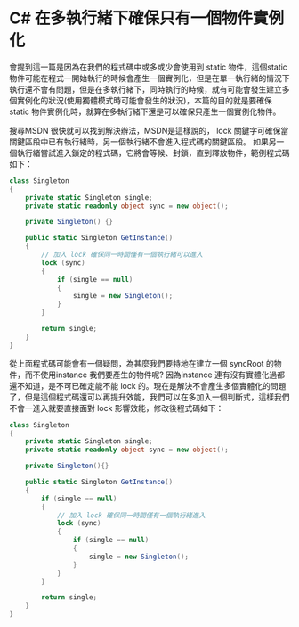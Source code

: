 # C# 在多執行緒下確保只有一個物件實例化

會提到這一篇是因為在我們的程式碼中或多或少會使用到 static 物件，這個static 物件可能在程式一開始執行的時候會產生一個實例化，但是在單一執行緒的情況下執行還不會有問題，但是在多執行緒下，同時執行的時候，就有可能會發生建立多個實例化的狀況(使用獨體模式時可能會發生的狀況)，本篇的目的就是要確保 static 物件實例化時，就算在多執行緒下還是可以確保只產生一個實例化物件。

搜尋MSDN 很快就可以找到解決辦法，MSDN是這樣說的， lock 關鍵字可確保當關鍵區段中已有執行緒時，另一個執行緒不會進入程式碼的關鍵區段。 如果另一個執行緒嘗試進入鎖定的程式碼，它將會等候、封鎖，直到釋放物件，範例程式碼如下：

```cs
class Singleton 
{
	private static Singleton single;
	private static readonly object sync = new object();

	private Singleton() {}

	public static Singleton GetInstance() 
	{
		// 加入 lock 確保同一時間僅有一個執行緒可以進入 
		lock (sync) 
		{
			if (single == null) 
			{
				single = new Singleton();
			}
		}

		return single;
	}
}

```

從上面程式碼可能會有一個疑問，為甚麼我們要特地在建立一個 syncRoot 的物件，而不使用instance 我們要產生的物件呢? 因為instance 連有沒有實體化過都還不知道，是不可已確定能不能 lock 的。現在是解決不會產生多個實體化的問題了，但是這個程式碼還可以再提升效能，我們可以在多加入一個判斷式，這樣我們不會一進入就要直接面對 lock 影響效能，修改後程式碼如下：

```cs
class Singleton
{
	private static Singleton single;
	private static readonly object sync = new object();

	private Singleton(){}

	public static Singleton GetInstance()
	{
		if (single == null) 
		{
			// 加入 lock 確保同一時間僅有一個執行緒進入
			lock (sync) 
			{
				if (single == null)
				{
					single = new Singleton();
				}
			}
		}

		return single;
	}
}

```